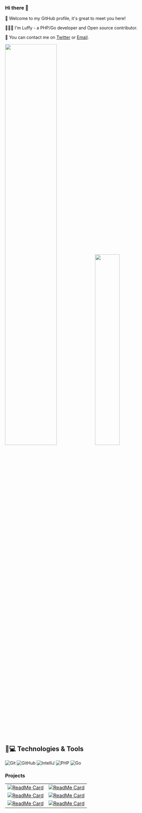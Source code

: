 ### Hi there 👋

<!--
**guanhui07/guanhui07** is a ✨ _special_ ✨ repository because its `README.md` (this file) appears on your GitHub profile.

Here are some ideas to get you started:

- 🔭 I’m currently working on Earth
- 🌱 I’m currently learning Go,PHP
- 👯 I’m looking to collaborate on ...
- 🤔 I’m looking for help with ...
- 💬 Ask me about ...
- 📫 How to reach me: ...
- 😄 Pronouns: ...
- ⚡ Fun fact: ...
- 👯 
-->

🎉 Welcome to my GitHub profile, it's great to meet you here!

👨🏻‍💻 I'm Luffy - a PHP/Go developer and Open source contributor.



💬 You can contact me on [Twitter](https://twitter.com/guanhui07) or [Email](mailto:guanhui07@gmail.com).




<p align="left">
  <img src="https://github-readme-stats.vercel.app/api?username=guanhui07&show_icons=true&layout=compact&count_private=true&hide_title=true&theme=default" style="width: 58%; max-width: 58%; min-width: 58%;">
  <img src="https://github-readme-stats.vercel.app/api/top-langs/?username=guanhui07&layout=compact&count_private=true&theme=default" style="width: 40%; max-width: 40%; min-width: 40%;">
</p>

## 🚀💻 Technologies & Tools

  ![Git](https://img.shields.io/badge/-Git-black?style=flat-square&logo=git)
  ![GitHub](https://img.shields.io/badge/-GitHub-181717?style=flat-square&logo=github)
  ![IntelliJ](https://img.shields.io/badge/-IntelliJ%20IDEA-black?style=flat-square&logo=jetbrains)
  ![PHP](https://img.shields.io/badge/PHP-black?style=flat-square&logo=php)
  ![Go](https://img.shields.io/badge/Go-blue?style=flat-square&logo=go)
  

###  Projects

|  |  |
|--------|-------|
[![ReadMe Card][dcr_card]](https://github.com/guanhui07/dcr) | [![ReadMe Card][dcr-swoole_card]](https://github.com/guanhui07/dcr-swoole) 
[![ReadMe Card][dcr-gin_card]](https://github.com/guanhui07/dcr-gin) |  [![ReadMe Card][facade_card]](https://github.com/guanhui07/facade)
[![ReadMe Card][redis_card]](https://github.com/guanhui07/redis) |  [![ReadMe Card][database_card]](https://github.com/guanhui07/database)

[dcr-swoole_card]: https://github-readme-stats.vercel.app/api/pin/?username=guanhui07&repo=dcr-swoole&show_owner=true
[dcr_card]: https://github-readme-stats.vercel.app/api/pin/?username=guanhui07&repo=dcr&show_owner=true
[facade_card]: https://github-readme-stats.vercel.app/api/pin/?username=guanhui07&repo=facade&show_owner=true
[dcr-gin_card]: https://github-readme-stats.vercel.app/api/pin/?username=guanhui07&repo=dcr-gin&show_owner=true
[redis_card]: https://github-readme-stats.vercel.app/api/pin/?username=guanhui07&repo=redis&show_owner=true
[database_card]: https://github-readme-stats.vercel.app/api/pin/?username=guanhui07&repo=database&show_owner=true
  
  
